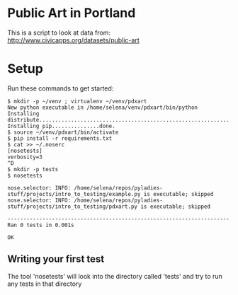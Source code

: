 Public Art in Portland
======================

This is a script to look at data from: http://www.civicapps.org/datasets/public-art

Setup
=========

Run these commands to get started:

    $ mkdir -p ~/venv ; virtualenv ~/venv/pdxart
    New python executable in /home/selena/venv/pdxart/bin/python
    Installing distribute..............................................................................................................................................................................................done.
    Installing pip...............done.
    $ source ~/venv/pdxart/bin/activate
    $ pip install -r requirements.txt
    $ cat >> ~/.noserc
    [nosetests]
    verbosity=3
    ^D
    $ mkdir -p tests
    $ nosetests

    nose.selector: INFO: /home/selena/repos/pyladies-stuff/projects/intro_to_testing/example.py is executable; skipped
    nose.selector: INFO: /home/selena/repos/pyladies-stuff/projects/intro_to_testing/pdxart.py is executable; skipped

    ----------------------------------------------------------------------
    Ran 0 tests in 0.001s

    OK

Writing your first test
-----------------------

The tool 'nosetests' will look into the directory called 'tests' and try to run
any tests in that directory


